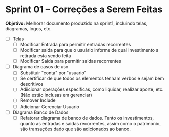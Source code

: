 # Sprint 01 – Correções a Serem Feitas

**Objetivo:** Melhorar documento produzido na sprint1, incluindo telas, diagramas, logos, etc.

- [ ] Telas
	- [ ] Modificar Entrada para permitir entradas recorrentes
	- [ ] Modificar saida para que o usuário informe de qual investimento a retirada esta sendo feita
	- [ ] Modificar Saida para permitir saidas recorrentes
- [ ] Diagrama de casos de uso
	- [ ] Substituir "conta" por "usuario"
	- [ ] Se certificar de que todos os elementos tenham verbos e sejam bem descritivos
	- [ ] Adiicionar operações especificas, como liquidar, realizar aporte, etc. (Não estão inclusas em gerenciar)
	- [ ] Remover Include
	- [ ] Adicionar Gerenciar Usuario
- [ ] Diagrama Banco de Dados
	- [ ] Refatorar diagrama de banco de dados. Tanto os investimentos, quanto as entradas e saidas recorrentes, assim como o patrimonio, são transações dado que são adicionados ao banco.